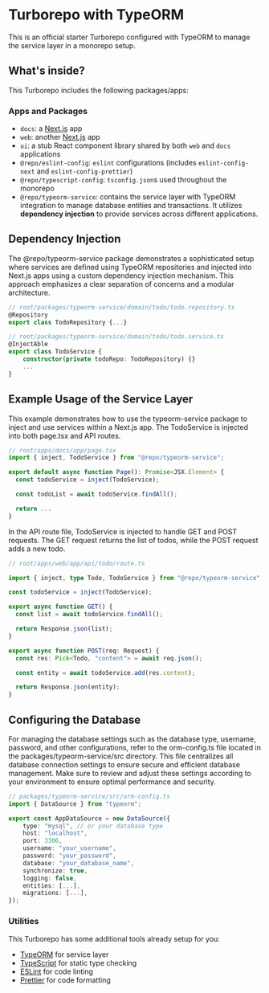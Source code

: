 # Turborepo with TypeORM

This is an official starter Turborepo configured with TypeORM to manage the service layer in a monorepo setup.

## What's inside?

This Turborepo includes the following packages/apps:

### Apps and Packages

- `docs`: a [Next.js](https://nextjs.org/) app
- `web`: another [Next.js](https://nextjs.org/) app
- `ui`: a stub React component library shared by both `web` and `docs` applications
- `@repo/eslint-config`: `eslint` configurations (includes `eslint-config-next` and `eslint-config-prettier`)
- `@repo/typescript-config`: `tsconfig.json`s used throughout the monorepo
- `@repo/typeorm-service`: contains the service layer with TypeORM integration to manage database entities and transactions. It utilizes **dependency injection** to provide services across different applications.

## Dependency Injection

The @repo/typeorm-service package demonstrates a sophisticated setup where services are defined using TypeORM repositories and injected into Next.js apps using a custom dependency injection mechanism. This approach emphasizes a clear separation of concerns and a modular architecture.

```typescript
// root/packages/typeorm-service/domain/todo/todo.repository.ts
@Repository
export class TodoRepository {...}

// root/packages/typeorm-service/domain/todo/todo.service.ts
@InjectAble
export class TodoService {
    constructor(private todoRepo: TodoRepository) {}
    ...
}
```

## Example Usage of the Service Layer

This example demonstrates how to use the typeorm-service package to inject and use services within a Next.js app. The TodoService is injected into both page.tsx and API routes.

```typescript
// root/apps/docs/app/page.tsx
import { inject, TodoService } from "@repo/typeorm-service";

export default async function Page(): Promise<JSX.Element> {
  const todoService = inject(TodoService);

  const todoList = await todoService.findAll();

  return ...
}
```

In the API route file, TodoService is injected to handle GET and POST requests. The GET request returns the list of todos, while the POST request adds a new todo.

```typescript
// root/apps/web/app/api/todo/route.ts

import { inject, type Todo, TodoService } from "@repo/typeorm-service";

const todoService = inject(TodoService);

export async function GET() {
  const list = await todoService.findAll();

  return Response.json(list);
}

export async function POST(req: Request) {
  const res: Pick<Todo, "content"> = await req.json();

  const entity = await todoService.add(res.content);

  return Response.json(entity);
}
```

## Configuring the Database

For managing the database settings such as the database type, username, password, and other configurations, refer to the orm-config.ts file located in the packages/typeorm-service/src directory. This file centralizes all database connection settings to ensure secure and efficient database management. Make sure to review and adjust these settings according to your environment to ensure optimal performance and security.

```typescript
// packages/typeorm-service/src/orm-config.ts
import { DataSource } from "typeorm";

export const AppDataSource = new DataSource({
    type: "mysql", // or your database type
    host: "localhost",
    port: 3306,
    username: "your_username",
    password: "your_password",
    database: "your_database_name",
    synchronize: true,
    logging: false,
    entities: [...],
    migrations: [...],
});

```

### Utilities

This Turborepo has some additional tools already setup for you:

- [TypeORM](https://typeorm.io/) for service layer
- [TypeScript](https://www.typescriptlang.org/) for static type checking
- [ESLint](https://eslint.org/) for code linting
- [Prettier](https://prettier.io) for code formatting
